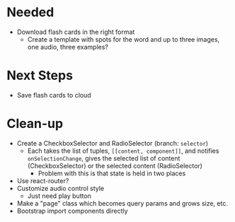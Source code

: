 # Needed

- Download flash cards in the right format
  - Create a template with spots for the word and up to three images, one audio, three examples?

# Next Steps

- Save flash cards to cloud

# Clean-up

- Create a CheckboxSelector and RadioSelector (branch: `selector`)
  - Each takes the list of tuples, `[[content, component]]`, and notifies
    `onSelectionChange`, gives the selected list of content
    (CheckboxSelector) or the selected content (RadioSelector)
    - Problem with this is that state is held in two places
- Use react-router?
- Customize audio control style
  - Just need play button
- Make a "page" class which becomes query params and grows size, etc.
- Bootstrap import components directly
